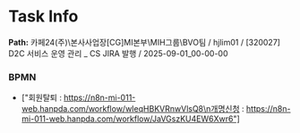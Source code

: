 # Task Info

**Path:** 카페24(주)\본사사업장\[CG]MI본부\MIH그룹\BVO팀 / hjlim01 / [320027] D2C 서비스 운영 관리 _ CS JIRA 발행 / 2025-09-01_00-00-00

### BPMN
- ["회원탈퇴 : https://n8n-mi-011-web.hanpda.com/workflow/wIeqHBKVRnwVlsQ8\n개명신청 : https://n8n-mi-011-web.hanpda.com/workflow/JaVGszKU4EW6Xwr6"]

